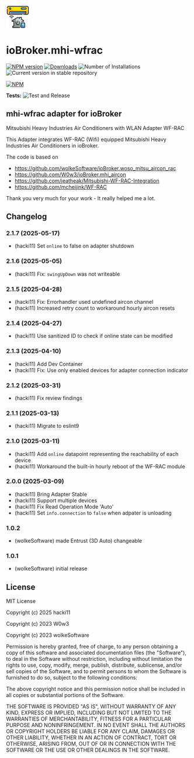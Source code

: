 ![Logo](admin/mhi-wfrac.png)
# ioBroker.mhi-wfrac

[![NPM version](https://img.shields.io/npm/v/iobroker.mhi-wfrac.svg)](https://www.npmjs.com/package/iobroker.mhi-wfrac)
[![Downloads](https://img.shields.io/npm/dm/iobroker.mhi-wfrac.svg)](https://www.npmjs.com/package/iobroker.mhi-wfrac)
![Number of Installations](https://iobroker.live/badges/mhi-wfrac-installed.svg)
![Current version in stable repository](https://iobroker.live/badges/mhi-wfrac-stable.svg)

[![NPM](https://nodei.co/npm/iobroker.mhi-wfrac.png?downloads=true)](https://nodei.co/npm/iobroker.mhi-wfrac/)

**Tests:** ![Test and Release](https://github.com/hacki11/ioBroker.mhi-wfrac/workflows/Test%20and%20Release/badge.svg)

## mhi-wfrac adapter for ioBroker

Mitsubishi Heavy Industries Air Conditioners with WLAN Adapter WF-RAC

This Adapter integrates WF-RAC (Wifi) equipped Mitsubishi Heavy Industries Air Conditioners in ioBroker.

The code is based on 
- https://github.com/wolkeSoftware/ioBroker.woso_mitsu_aircon_rac
- https://github.com/W0w3/ioBroker.mhi_aircon 
- https://github.com/jeatheak/Mitsubishi-WF-RAC-Integration
- https://github.com/mcheijink/WF-RAC

Thank you very much for your work - It really helped me a lot.

## Changelog
<!--
    Placeholder for the next version (at the beginning of the line):
    ### **WORK IN PROGRESS**
-->
### 2.1.7 (2025-05-17)
* (hacki11) Set `online` to false on adapter shutdown

### 2.1.6 (2025-05-05)
* (hacki11) Fix: `swingUpDown` was not writeable

### 2.1.5 (2025-04-28)
* (hacki11) Fix: Errorhandler used undefined aircon channel
* (hacki11) Increased retry count to workaround hourly aircon resets

### 2.1.4 (2025-04-27)
* (hacki11) Use sanitized ID to check if online state can be modified

### 2.1.3 (2025-04-10)
* (hacki11) Add Dev Container
* (hacki11) Fix: Use only enabled devices for adapter connection indicator

### 2.1.2 (2025-03-31)
* (hacki11) Fix review findings

### 2.1.1 (2025-03-13)
* (hacki11) Migrate to eslint9

### 2.1.0 (2025-03-11)
* (hacki11) Add `online` datapoint representing the reachability of each device
* (hacki11) Workaround the built-in hourly reboot of the WF-RAC module

### 2.0.0 (2025-03-09)
* (hacki11) Bring Adapter Stable
* (hacki11) Support multiple devices
* (hacki11) Fix Read Operation Mode 'Auto'
* (hacki11) Set `info.connection` to `false` when adpater is unloading

### 1.0.2
* (wolkeSoftware) made Entrust (3D Auto) changeable

### 1.0.1
* (wolkeSoftware) initial release

## License
MIT License

Copyright (c) 2025 hacki11

Copyright (c) 2023 W0w3

Copyright (c) 2023 wolkeSoftware

Permission is hereby granted, free of charge, to any person obtaining a copy
of this software and associated documentation files (the "Software"), to deal
in the Software without restriction, including without limitation the rights
to use, copy, modify, merge, publish, distribute, sublicense, and/or sell
copies of the Software, and to permit persons to whom the Software is
furnished to do so, subject to the following conditions:

The above copyright notice and this permission notice shall be included in all
copies or substantial portions of the Software.

THE SOFTWARE IS PROVIDED "AS IS", WITHOUT WARRANTY OF ANY KIND, EXPRESS OR
IMPLIED, INCLUDING BUT NOT LIMITED TO THE WARRANTIES OF MERCHANTABILITY,
FITNESS FOR A PARTICULAR PURPOSE AND NONINFRINGEMENT. IN NO EVENT SHALL THE
AUTHORS OR COPYRIGHT HOLDERS BE LIABLE FOR ANY CLAIM, DAMAGES OR OTHER
LIABILITY, WHETHER IN AN ACTION OF CONTRACT, TORT OR OTHERWISE, ARISING FROM,
OUT OF OR IN CONNECTION WITH THE SOFTWARE OR THE USE OR OTHER DEALINGS IN THE
SOFTWARE.
